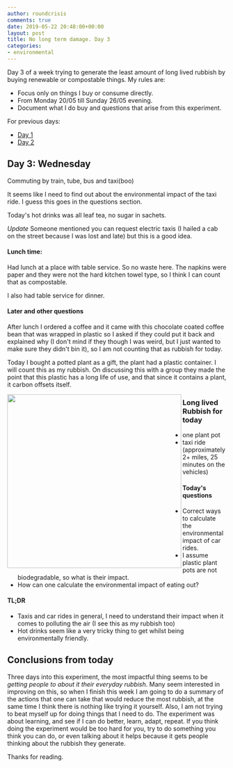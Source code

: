 ```yaml
---
author: roundcrisis
comments: true
date: 2019-05-22 20:48:00+00:00
layout: post
title: No long term damage. Day 3
categories:
- environmental
---
```


Day 3 of a week trying to generate the least amount of long lived rubbish by buying renewable or compostable things. My rules are:

* Focus only on things I buy or consume directly.
* From Monday 20/05 till Sunday 26/05 evening.
* Document what I do buy and questions that arise from this experiment.

For previous days:

* [Day 1](http://www.roundcrisis.com/2019/05/20/no-longter-damage-1/)
* [Day 2](http://www.roundcrisis.com/2019/05/21/no-longter-damage-2/)



## Day 3: Wednesday

Commuting by train, tube, bus and taxi(boo)

It seems like I need to find out about the environmental impact of the taxi ride. I guess this goes in the questions section.

Today's hot drinks was all leaf tea, no sugar in sachets.

*Update* Someone mentioned you can request electric taxis (I hailed a cab on the street because I was lost and late) but this is a good idea.

#### Lunch time:

Had lunch at a place with table service. So no waste here. The napkins were paper and they were not the hard kitchen towel type, so I think I can count that as compostable.

I also had table service for dinner.

#### Later and other questions

After lunch I ordered a coffee and it came with this chocolate coated coffee bean that was wrapped in plastic so I asked if they could put it back and explained why (I don't mind if they though I was weird, but I just wanted to make sure they didn't bin it), so I am not counting that as rubbish for today.

Today I bought a potted plant as a gift, the plant had a plastic container. I will count this as my rubbish.
On discussing this with a group they made the point that this plastic has a long life of use, and that since it contains a plant, it carbon offsets itself.

<img src="http://roundcrisis.com/images/2019/potted-plat.png" align="left" height="400"  >


### Long lived Rubbish for today

* one plant pot
* taxi ride (approximately 2+ miles, 25 minutes on the vehicles)

#### Today's questions

* Correct ways to calculate the environmental impact of car rides.
* I assume plastic plant pots are not biodegradable, so what is their impact.
* How can one calculate the environmental impact of eating out?

#### TL;DR

* Taxis and car rides in general, I need to understand their impact when it comes to polluting the air (I see this as my rubbish too)
* Hot drinks seem like a very tricky thing to get whilst being environmentally friendly.

## Conclusions from today

Three days into this experiment, the most impactful thing seems to be *getting people to about it their everyday rubbish*. Many seem interested in improving on this, so when I finish this week I am going to do a summary of the actions that one can take that would reduce the most rubbish, at the same time I think there is nothing like trying it yourself.
Also, I am not trying to beat myself up for doing things that I need to do. The experiment was about learning, and see if I can do better, learn, adapt, repeat.
If you think doing the experiment would be too hard for you, try to do something you think you can do, or even talking about it helps because it gets people thinking about the rubbish they generate.

Thanks for reading.
